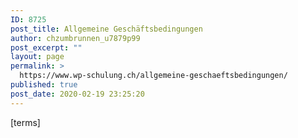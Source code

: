 ```yaml
---
ID: 8725
post_title: Allgemeine Geschäftsbedingungen
author: chzumbrunnen_u7879p99
post_excerpt: ""
layout: page
permalink: >
  https://www.wp-schulung.ch/allgemeine-geschaeftsbedingungen/
published: true
post_date: 2020-02-19 23:25:20
---
```

<!-- wp:paragraph -->
<p>[terms]</p>
<!-- /wp:paragraph -->